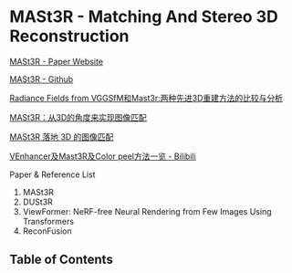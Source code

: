 # MASt3R - Matching And Stereo 3D Reconstruction

[MASt3R - Paper Website](https://europe.naverlabs.com/blog/mast3r-matching-and-stereo-3d-reconstruction/)

[MASt3R - Github](https://github.com/naver/mast3r)

[Radiance Fields from VGGSfM和Mast3r:两种先进3D重建方法的比较与分析](https://www.dongaigc.com/a/radiance-fields-vggsfm-mast3r-comparison)

[MASt3R：从3D的角度来实现图像匹配](https://blog.csdn.net/m0_74310646/article/details/141830671)


[MASt3R 落地 3D 的图像匹配](https://blog.csdn.net/yorkhunter/article/details/141274989)

[VEnhancer及Mast3R及Color peel方法一览 - Bilibili](https://www.bilibili.com/video/BV1iJ4m1M7Vu/)


Paper & Reference List
1. MASt3R
2. DUSt3R
3. ViewFormer: NeRF-free Neural Rendering from Few Images Using Transformers
4. ReconFusion


## Table of Contents







